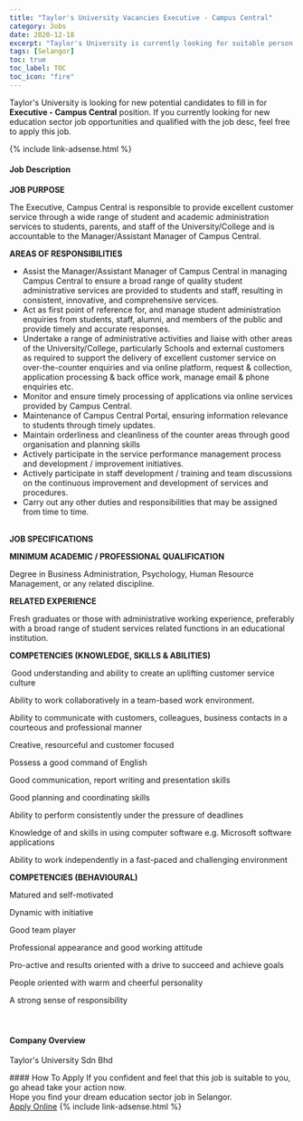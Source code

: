```yaml
---
title: "Taylor's University Vacancies Executive - Campus Central" 
category: Jobs 
date: 2020-12-18 
excerpt: "Taylor's University is currently looking for suitable person to fill in the Executive - Campus Central which positioned at Selangor" 
tags: [Selangor] 
toc: true 
toc_label: TOC 
toc_icon: "fire" 
--- 
```


<p>Taylor's University is looking for new potential candidates to fill in for <b>Executive - Campus Central</b> position. If you currently looking for new education sector job opportunities and qualified with the job desc, feel free to apply this job.
</p>{% include link-adsense.html %} 
 <div><div><div><h4>Job Description</h4></div></div><div><div><span><div><div><p><strong>JOB PURPOSE</strong></p><p>The Executive, Campus Central is responsible to provide excellent customer service through a wide range of student and academic administration services to students, parents, and staff of the University/College and is accountable to the Manager/Assistant Manager of Campus Central.&#160;</p><p><strong>AREAS OF RESPONSIBILITIES</strong></p><ul><li>Assist the Manager/Assistant Manager of Campus Central in managing Campus Central to ensure a broad range of quality student administrative services are provided to students and staff, resulting in consistent, innovative, and comprehensive services.</li><li>Act as first point of reference for, and manage student administration enquiries from students, staff, alumni, and members of the public and provide timely and accurate responses.&#160;</li><li>Undertake a range of administrative activities and liaise with other areas of the University/College, particularly Schools and external customers as required to support the delivery of excellent customer service on over-the-counter enquiries and via online platform, request &amp; collection, application processing &amp; back office work, manage email &amp; phone enquiries etc.&#160;</li><li>Monitor and ensure timely processing of applications via online services provided by Campus Central.</li><li>Maintenance of Campus Central Portal, ensuring information relevance to students through timely updates.</li><li>Maintain orderliness and cleanliness of the counter areas through good organisation and planning skills</li><li>Actively participate in the service performance management process and development / improvement initiatives.</li><li>Actively participate in staff development / training and team discussions on the continuous improvement and development of services and procedures.&#160;</li><li>Carry out any other duties and responsibilities that may be assigned from time to time.<br>&#160;</li></ul><p><strong>JOB SPECIFICATIONS</strong></p><p><strong>MINIMUM ACADEMIC / PROFESSIONAL QUALIFICATION</strong></p><p>Degree in Business Administration, Psychology, Human Resource Management, or any related discipline.</p><p><strong>RELATED EXPERIENCE</strong></p><p>Fresh graduates or those with administrative working experience, preferably with a broad range of student services related functions in an educational institution.</p><p><strong>COMPETENCIES (KNOWLEDGE, SKILLS &amp; ABILITIES)</strong></p><p><strong>&#160;</strong>Good understanding and ability to create an uplifting customer service culture</p><p>Ability to work collaboratively in a team-based work environment.</p><p>Ability to communicate with customers, colleagues, business contacts in a courteous and professional manner</p><p>Creative, resourceful and customer focused</p><p>Possess a good command of English</p><p>Good communication, report writing and presentation skills</p><p>Good planning and coordinating skills</p><p>Ability to perform consistently under the pressure of deadlines</p><p>Knowledge of and skills in using computer software e.g. Microsoft software applications</p><p>Ability to work independently in a fast-paced and challenging environment</p><p><strong>COMPETENCIES (BEHAVIOURAL)</strong></p><p>Matured and self-motivated</p><p>Dynamic with initiative</p><p>Good team player</p><p>Professional appearance and good working attitude</p><p>Pro-active and results oriented with a drive to succeed and achieve goals</p><p>People oriented with warm and cheerful personality</p><p>A strong sense of responsibility<br>&#160;<br>&#160;</p></div></div></span></div></div></div> 
<div><div><div><h4>Company Overview</h4></div></div><div><div><span><div><p>Taylor's University Sdn Bhd</p></div></span></div></div></div> 
#### How To Apply 
If you confident and feel that this job is suitable to you, go ahead take your action now. <br/> 
Hope you find your dream education sector job in Selangor. <br/> 
<a href="https://www.jobstreet.com.my/en/job/executive-campus-central-4446889?jobId=jobstreet-my-job-4446889&sectionRank=3&token=0~aac43c59-a4d0-429a-b669-228f85dcaa41&fr=SRP%20View%20In%20New%20Ta" class="btn btn--info" target="_blank" rel="nofollow noopenner">Apply Online</a> 
{% include link-adsense.html %} 